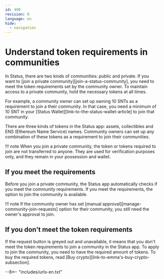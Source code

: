 ```yaml
---
id: 490
revision: 0
language: en
hide:
  - navigation
---
```


# Understand token requirements in communities

<!--
image
-->

In Status, there are two kinds of communities: public and private. If you want to [join a private community][join-a-status-community], you need to meet the token requirements set by the community owner. To maintain access to a private community, hold the necessary tokens at all times.

For example, a community owner can set up owning 10 SNTs as a requirement to join a their community. In that case, you need a minimum of 10 SNT  in your [Status Wallet][link-to-the-status-wallet-article] to join that community.

There are three kinds of tokens in the Status app: assets, collectibles and ENS (Ethereum Name Service) names. Community owners can set up any combination of these tokens as a requirement to join their communities.

!!! note
    When you join a private community, the token or tokens required to join are not transferred to anyone. They are used for verification purposes only, and they remain in your possession and wallet.

## If you meet the requirements

Before you join a private community, the Status app automatically checks if you meet the community requirements. If you meet the requirements, the option to join the community is available.

!!! note
    If the community owner has set [manual approval][manage-community-join-requests] option for their community, you still need the owner's approval to join.

## If you don't meet the token requirements

If the request button is greyed out and unavailable, it means that you don't meet the token requirements to join a community in the Status app. To apply to join the community, you need to have the required amount of tokens. To buy the required tokens, read [Buy crypto][link-to-emma's-buy-crypto-subsection].

--8<-- "includes/urls-en.txt"
